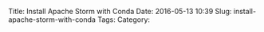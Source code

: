 Title: Install Apache Storm with Conda
Date: 2016-05-13 10:39
Slug: install-apache-storm-with-conda
Tags:
Category:

